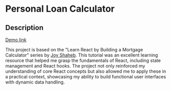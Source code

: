 # Personal Loan Calculator

## Description
[Demo link](https://loan-calculator-c53839785d02.herokuapp.com/)

This project is based on the "Learn React by Building a Mortgage Calculator" series by [Joy Shaheb](https://www.youtube.com/@JoyShaheb). This tutorial was an excellent learning resource that helped me grasp the fundamentals of React, including state management and React hooks. The project not only reinforced my understanding of core React concepts but also allowed me to apply these in a practical context, showcasing my ability to build functional user interfaces with dynamic data handling.






